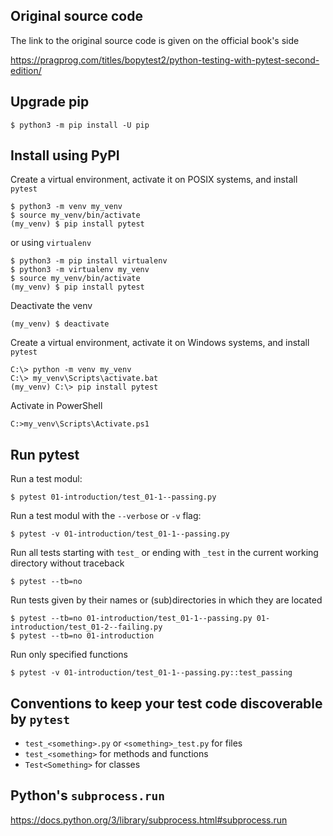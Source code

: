 ## Original source code
The link to the original source code is given on the official book's side

https://pragprog.com/titles/bopytest2/python-testing-with-pytest-second-edition/

## Upgrade pip

```unix
$ python3 -m pip install -U pip
```

## Install using PyPI

Create a virtual environment, activate it on POSIX systems, and install `pytest`
```unix
$ python3 -m venv my_venv
$ source my_venv/bin/activate
(my_venv) $ pip install pytest
```
or using `virtualenv`
```unix
$ python3 -m pip install virtualenv
$ python3 -m virtualenv my_venv
$ source my_venv/bin/activate
(my_venv) $ pip install pytest
```
Deactivate the venv
```unix
(my_venv) $ deactivate
```
Create a virtual environment, activate it on Windows systems, and install `pytest`
```windows
C:\> python -m venv my_venv
C:\> my_venv\Scripts\activate.bat
(my_venv) C:\> pip install pytest
```
Activate in PowerShell
```windows
C:>my_venv\Scripts\Activate.ps1
```

## Run pytest

Run a test modul:
```unix
$ pytest 01-introduction/test_01-1--passing.py
```

Run a test modul with the `--verbose` or `-v` flag:
```unix
$ pytest -v 01-introduction/test_01-1--passing.py
```

Run all tests starting with `test_` or ending with `_test` in the current working directory without traceback
```unix
$ pytest --tb=no
```

Run tests given by their names or (sub)directories in which they are located
```unix
$ pytest --tb=no 01-introduction/test_01-1--passing.py 01-introduction/test_01-2--failing.py
$ pytest --tb=no 01-introduction
```

Run only specified functions
```unix
$ pytest -v 01-introduction/test_01-1--passing.py::test_passing
```

## Conventions to keep your test code discoverable by `pytest`

- `test_<something>.py` or `<something>_test.py` for files
- `test_<something>` for methods and functions
- `Test<Something>` for classes

## Python's `subprocess.run` 
https://docs.python.org/3/library/subprocess.html#subprocess.run

